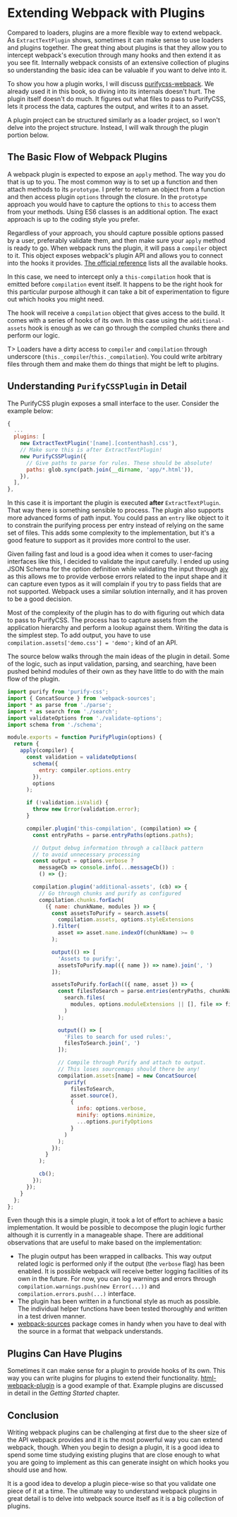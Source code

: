 # Extending Webpack with Plugins

Compared to loaders, plugins are a more flexible way to extend webpack. As `ExtractTextPlugin` shows, sometimes it can make sense to use loaders and plugins together. The great thing about plugins is that they allow you to intercept webpack's execution through many hooks and then extend it as you see fit. Internally webpack consists of an extensive collection of plugins so understanding the basic idea can be valuable if you want to delve into it.

To show you how a plugin works, I will discuss [purifycss-webpack](https://www.npmjs.com/package/purifycss-webpack). We already used it in this book, so diving into its internals doesn't hurt. The plugin itself doesn't do much. It figures out what files to pass to PurifyCSS, lets it process the data, captures the output, and writes it to an asset.

A plugin project can be structured similarly as a loader project, so I won't delve into the project structure. Instead, I will walk through the plugin portion below.

## The Basic Flow of Webpack Plugins

A webpack plugin is expected to expose an `apply` method. The way you do that is up to you. The most common way is to set up a function and then attach methods to its `prototype`. I prefer to return an object from a function and then access plugin `options` through the closure. In the `prototype` approach you would have to capture the options to `this` to access them from your methods. Using ES6 classes is an additional option. The exact approach is up to the coding style you prefer.

Regardless of your approach, you should capture possible options passed by a user, preferably validate them, and then make sure your `apply` method is ready to go. When webpack runs the plugin, it will pass a `compiler` object to it. This object exposes webpack's plugin API and allows you to connect into the hooks it provides. [The official reference](https://webpack.js.org/pluginsapi/compiler/) lists all the available hooks.

In this case, we need to intercept only a `this-compilation` hook that is emitted before `compilation` event itself. It happens to be the right hook for this particular purpose although it can take a bit of experimentation to figure out which hooks you might need.

The hook will receive a `compilation` object that gives access to the build. It comes with a series of hooks of its own. In this case using the `additional-assets` hook is enough as we can go through the compiled chunks there and perform our logic.

T> Loaders have a dirty access to `compiler` and `compilation` through underscore (`this._compiler`/`this._compilation`). You could write arbitrary files through them and make them do things that might be left to plugins.

## Understanding `PurifyCSSPlugin` in Detail

The PurifyCSS plugin exposes a small interface to the user. Consider the example below:

```javascript
{
  ...
  plugins: [
    new ExtractTextPlugin('[name].[contenthash].css'),
    // Make sure this is after ExtractTextPlugin!
    new PurifyCSSPlugin({
      // Give paths to parse for rules. These should be absolute!
      paths: glob.sync(path.join(__dirname, 'app/*.html')),
    }),
  ],
},
```

In this case it is important the plugin is executed **after** `ExtractTextPlugin`. That way there is something sensible to process. The plugin also supports more advanced forms of path input. You could pass an `entry` like object to it to constrain the purifying process per entry instead of relying on the same set of files. This adds some complexity to the implementation, but it's a good feature to support as it provides more control to the user.

Given failing fast and loud is a good idea when it comes to user-facing interfaces like this, I decided to validate the input carefully. I ended up using JSON Schema for the option definition while validating the input through [ajv](https://www.npmjs.com/package/ajv) as this allows me to provide verbose errors related to the input shape and it can capture even typos as it will complain if you try to pass fields that are not supported. Webpack uses a similar solution internally, and it has proven to be a good decision.

Most of the complexity of the plugin has to do with figuring out which data to pass to PurifyCSS. The process has to capture assets from the application hierarchy and perform a lookup against them. Writing the data is the simplest step. To add output, you have to use `compilation.assets['demo.css'] = 'demo';` kind of an API.

The source below walks through the main ideas of the plugin in detail. Some of the logic, such as input validation, parsing, and searching, have been pushed behind modules of their own as they have little to do with the main flow of the plugin.

```javascript
import purify from 'purify-css';
import { ConcatSource } from 'webpack-sources';
import * as parse from './parse';
import * as search from './search';
import validateOptions from './validate-options';
import schema from './schema';

module.exports = function PurifyPlugin(options) {
  return {
    apply(compiler) {
      const validation = validateOptions(
        schema({
          entry: compiler.options.entry
        }),
        options
      );

      if (!validation.isValid) {
        throw new Error(validation.error);
      }

      compiler.plugin('this-compilation', (compilation) => {
        const entryPaths = parse.entryPaths(options.paths);

        // Output debug information through a callback pattern
        // to avoid unnecessary processing
        const output = options.verbose ?
          messageCb => console.info(...messageCb()) :
          () => {};

        compilation.plugin('additional-assets', (cb) => {
          // Go through chunks and purify as configured
          compilation.chunks.forEach(
            ({ name: chunkName, modules }) => {
              const assetsToPurify = search.assets(
                compilation.assets, options.styleExtensions
              ).filter(
                asset => asset.name.indexOf(chunkName) >= 0
              );

              output(() => [
                'Assets to purify:',
                assetsToPurify.map(({ name }) => name).join(', ')
              ]);

              assetsToPurify.forEach(({ name, asset }) => {
                const filesToSearch = parse.entries(entryPaths, chunkName).concat(
                  search.files(
                    modules, options.moduleExtensions || [], file => file.resource
                  )
                );

                output(() => [
                  'Files to search for used rules:',
                  filesToSearch.join(', ')
                ]);

                // Compile through Purify and attach to output.
                // This loses sourcemaps should there be any!
                compilation.assets[name] = new ConcatSource(
                  purify(
                    filesToSearch,
                    asset.source(),
                    {
                      info: options.verbose,
                      minify: options.minimize,
                      ...options.purifyOptions
                    }
                  )
                );
              });
            }
          );

          cb();
        });
      });
    }
  };
};
```

Even though this is a simple plugin, it took a lot of effort to achieve a basic implementation. It would be possible to decompose the plugin logic further although it is currently in a manageable shape. There are additional observations that are useful to make based on the implementation:

* The plugin output has been wrapped in callbacks. This way output related logic is performed only if the output (the `verbose` flag) has been enabled. It is possible webpack will receive better logging facilities of its own in the future. For now, you can log warnings and errors through `compilation.warnings.push(new Error(...))` and `compilation.errors.push(...)` interface.
* The plugin has been written in a functional style as much as possible. The individual helper functions have been tested thoroughly and written in a test driven manner.
* [webpack-sources](https://www.npmjs.com/package/webpack-sources) package comes in handy when you have to deal with the source in a format that webpack understands.

## Plugins Can Have Plugins

Sometimes it can make sense for a plugin to provide hooks of its own. This way you can write plugins for plugins to extend their functionality. [html-webpack-plugin](https://www.npmjs.com/package/html-webpack-plugin) is a good example of that. Example plugins are discussed in detail in the *Getting Started* chapter.

## Conclusion

Writing webpack plugins can be challenging at first due to the sheer size of the API webpack provides and it is the most powerful way you can extend webpack, though. When you begin to design a plugin, it is a good idea to spend some time studying existing plugins that are close enough to what you are going to implement as this can generate insight on which hooks you should use and how.

It is a good idea to develop a plugin piece-wise so that you validate one piece of it at a time. The ultimate way to understand webpack plugins in great detail is to delve into webpack source itself as it is a big collection of plugins.
